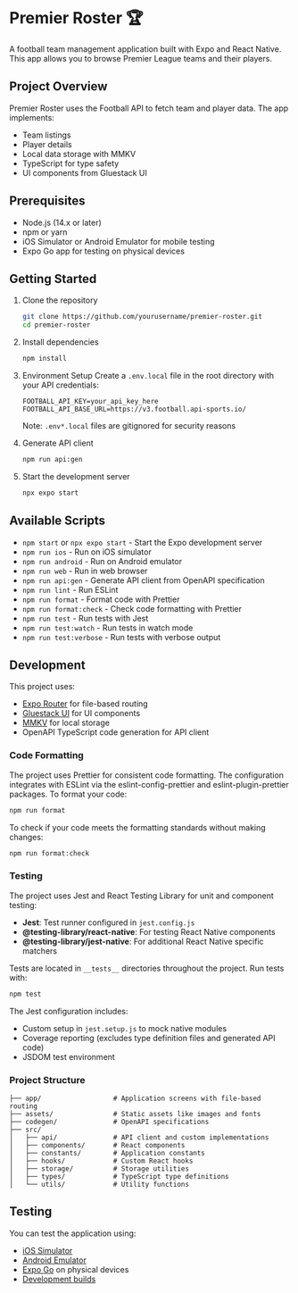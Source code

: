 # Premier Roster 🏆

A football team management application built with Expo and React Native. This app allows you to browse Premier League teams and their players.

## Project Overview

Premier Roster uses the Football API to fetch team and player data. The app implements:
- Team listings
- Player details
- Local data storage with MMKV
- TypeScript for type safety
- UI components from Gluestack UI

## Prerequisites

- Node.js (14.x or later)
- npm or yarn
- iOS Simulator or Android Emulator for mobile testing
- Expo Go app for testing on physical devices

## Getting Started

1. Clone the repository
   ```bash
   git clone https://github.com/yourusername/premier-roster.git
   cd premier-roster
   ```

2. Install dependencies
   ```bash
   npm install
   ```

3. Environment Setup
   Create a `.env.local` file in the root directory with your API credentials:
   ```
   FOOTBALL_API_KEY=your_api_key_here
   FOOTBALL_API_BASE_URL=https://v3.football.api-sports.io/
   ```
   Note: `.env*.local` files are gitignored for security reasons

4. Generate API client
   ```bash
   npm run api:gen
   ```

5. Start the development server
   ```bash
   npx expo start
   ```

## Available Scripts

- `npm start` or `npx expo start` - Start the Expo development server
- `npm run ios` - Run on iOS simulator
- `npm run android` - Run on Android emulator
- `npm run web` - Run in web browser
- `npm run api:gen` - Generate API client from OpenAPI specification
- `npm run lint` - Run ESLint
- `npm run format` - Format code with Prettier
- `npm run format:check` - Check code formatting with Prettier
- `npm run test` - Run tests with Jest
- `npm run test:watch` - Run tests in watch mode
- `npm run test:verbose` - Run tests with verbose output

## Development

This project uses:
- [Expo Router](https://docs.expo.dev/router/introduction) for file-based routing
- [Gluestack UI](https://gluestack.io/) for UI components
- [MMKV](https://github.com/mrousavy/react-native-mmkv) for local storage
- OpenAPI TypeScript code generation for API client

### Code Formatting

The project uses Prettier for consistent code formatting. The configuration integrates with ESLint via the eslint-config-prettier and eslint-plugin-prettier packages. To format your code:

```bash
npm run format
```

To check if your code meets the formatting standards without making changes:

```bash
npm run format:check
```

### Testing

The project uses Jest and React Testing Library for unit and component testing:

- **Jest**: Test runner configured in `jest.config.js`
- **@testing-library/react-native**: For testing React Native components
- **@testing-library/jest-native**: For additional React Native specific matchers

Tests are located in `__tests__` directories throughout the project. Run tests with:

```bash
npm test
```

The Jest configuration includes:
- Custom setup in `jest.setup.js` to mock native modules
- Coverage reporting (excludes type definition files and generated API code)
- JSDOM test environment

### Project Structure
```
├── app/                  # Application screens with file-based routing
├── assets/               # Static assets like images and fonts
├── codegen/              # OpenAPI specifications
├── src/
│   ├── api/              # API client and custom implementations
│   ├── components/       # React components 
│   ├── constants/        # Application constants
│   ├── hooks/            # Custom React hooks
│   ├── storage/          # Storage utilities
│   ├── types/            # TypeScript type definitions
│   └── utils/            # Utility functions
```

## Testing

You can test the application using:
- [iOS Simulator](https://docs.expo.dev/workflow/ios-simulator/)
- [Android Emulator](https://docs.expo.dev/workflow/android-studio-emulator/)
- [Expo Go](https://expo.dev/go) on physical devices
- [Development builds](https://docs.expo.dev/develop/development-builds/introduction/)
